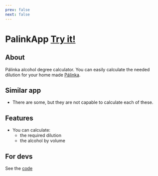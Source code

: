 ```yaml
---
prev: false
next: false
---
```


# PalinkApp <span class="text-xl">[Try it!](https://palinkapp.coollabs.io/#/)</span>

## About
Pálinka alcohol degree calculator. You can easily calculate the needed dilution for your home made [Pálinka](https://en.wikipedia.org/wiki/P%C3%A1linka).

## Similar app
- There are some, but they are not capable to calculate each of these.

## Features
- You can calculate:
    - the required dilution
    - the alcohol by volume

## For devs
See the [code](https://github.com/coollabsio/palinkapp.coollabs.io)
